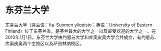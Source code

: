 # 东芬兰大学

东芬兰大学（芬兰语：Ita-Suomen yliopisto；英语：University of Eastern Finland）位于东芬兰省，是芬兰最大的大学之一以及最受欢迎的大学之一。在2010年1月1日，东芬兰大学由约恩苏大学和库奥皮奥大学合并成立，有约恩苏、库奥皮奥两个主校区以及萨翁林纳校区。